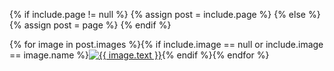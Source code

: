 {% if include.page != null %}
{% assign post = include.page %}
{% else %}
{% assign post = page %}
{% endif %}
<div class="row">{% for image in post.images %}<!--
-->{% if include.image == null or include.image == image.name %}<!--
--><a href="{{ post.imgfolder }}/{{ image.name }}" data-lightbox="0" title="{{ image.text }}"><!--
--><img src="{{ post.imgfolder }}/t_{{ image.name }}" title="{{ image.text }}"></a><!--
-->{% endif %}{% endfor %}</div>
